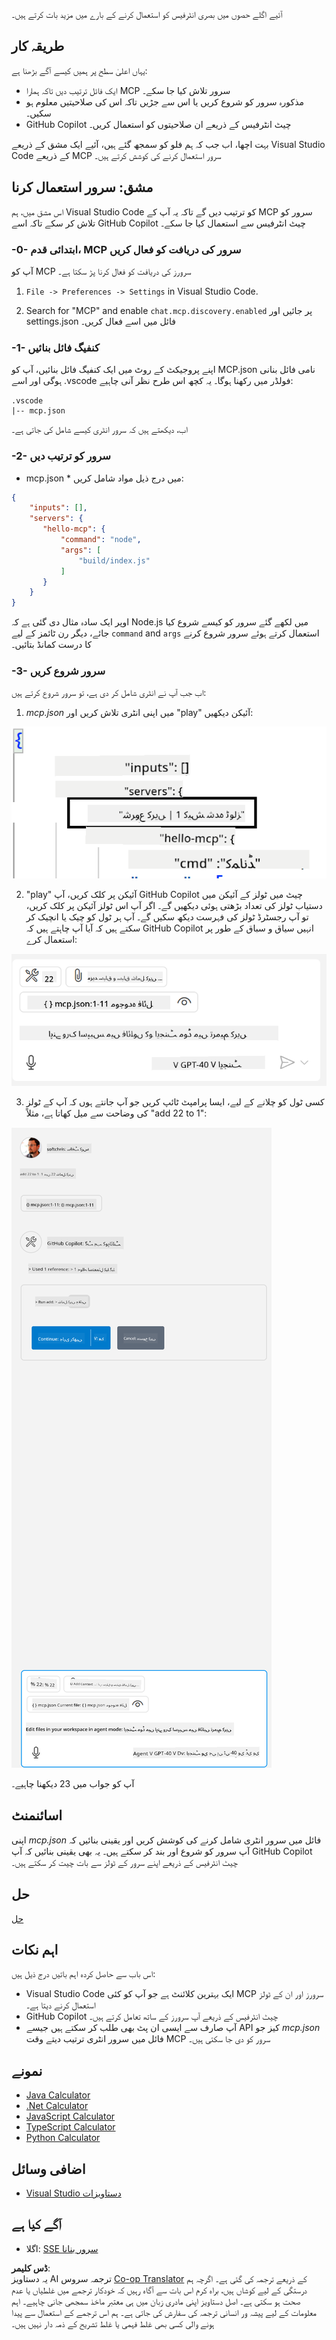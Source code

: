 <!--
CO_OP_TRANSLATOR_METADATA:
{
  "original_hash": "0eb9557780cd0a2551cdb8a16c886b51",
  "translation_date": "2025-06-17T15:17:39+00:00",
  "source_file": "03-GettingStarted/04-vscode/README.md",
  "language_code": "ur"
}
-->
آئیے اگلے حصوں میں بصری انٹرفیس کو استعمال کرنے کے بارے میں مزید بات کرتے ہیں۔

## طریقہ کار

یہاں اعلیٰ سطح پر ہمیں کیسے آگے بڑھنا ہے:

- ایک فائل ترتیب دیں تاکہ ہمارا MCP سرور تلاش کیا جا سکے۔
- مذکورہ سرور کو شروع کریں یا اس سے جڑیں تاکہ اس کی صلاحیتیں معلوم ہو سکیں۔
- GitHub Copilot چیٹ انٹرفیس کے ذریعے ان صلاحیتوں کو استعمال کریں۔

بہت اچھا، اب جب کہ ہم فلو کو سمجھ گئے ہیں، آئیے ایک مشق کے ذریعے Visual Studio Code کے ذریعے MCP سرور استعمال کرنے کی کوشش کرتے ہیں۔

## مشق: سرور استعمال کرنا

اس مشق میں، ہم Visual Studio Code کو ترتیب دیں گے تاکہ یہ آپ کے MCP سرور کو تلاش کر سکے تاکہ اسے GitHub Copilot چیٹ انٹرفیس سے استعمال کیا جا سکے۔

### -0- ابتدائی قدم، MCP سرور کی دریافت کو فعال کریں

آپ کو MCP سرورز کی دریافت کو فعال کرنا پڑ سکتا ہے۔

1. `File -> Preferences -> Settings` in Visual Studio Code.

1. Search for "MCP" and enable `chat.mcp.discovery.enabled` پر جائیں اور settings.json فائل میں اسے فعال کریں۔

### -1- کنفیگ فائل بنائیں

اپنے پروجیکٹ کے روٹ میں ایک کنفیگ فائل بنائیں، آپ کو MCP.json نامی فائل بنانی ہوگی اور اسے .vscode فولڈر میں رکھنا ہوگا۔ یہ کچھ اس طرح نظر آنی چاہیے:

```text
.vscode
|-- mcp.json
```

اب، دیکھتے ہیں کہ سرور انٹری کیسے شامل کی جاتی ہے۔

### -2- سرور کو ترتیب دیں

* mcp.json * میں درج ذیل مواد شامل کریں:

```json
{
    "inputs": [],
    "servers": {
       "hello-mcp": {
           "command": "node",
           "args": [
               "build/index.js"
           ]
       }
    }
}
```

اوپر ایک سادہ مثال دی گئی ہے کہ Node.js میں لکھے گئے سرور کو کیسے شروع کیا جائے، دیگر رن ٹائمز کے لیے `command` and `args` استعمال کرتے ہوئے سرور شروع کرنے کا درست کمانڈ بتائیں۔

### -3- سرور شروع کریں

اب جب آپ نے انٹری شامل کر دی ہے، تو سرور شروع کرتے ہیں:

1. *mcp.json* میں اپنی انٹری تلاش کریں اور "play" آئیکن دیکھیں:

  ![Visual Studio Code میں سرور شروع کرنا](../../../../translated_images/vscode-start-server.8e3c986612e3555de47e5b1e37b2f3020457eeb6a206568570fd74a17e3796ad.ur.png)  

2. "play" آئیکن پر کلک کریں، آپ GitHub Copilot چیٹ میں ٹولز کے آئیکن میں دستیاب ٹولز کی تعداد بڑھتی ہوئی دیکھیں گے۔ اگر آپ اس ٹولز آئیکن پر کلک کریں، تو آپ رجسٹرڈ ٹولز کی فہرست دیکھ سکیں گے۔ آپ ہر ٹول کو چیک یا انچیک کر سکتے ہیں کہ آیا آپ چاہتے ہیں کہ GitHub Copilot انہیں سیاق و سباق کے طور پر استعمال کرے:

  ![Visual Studio Code میں سرور کے ٹولز](../../../../translated_images/vscode-tool.0b3bbea2fb7d8c26ddf573cad15ef654e55302a323267d8ee6bd742fe7df7fed.ur.png)

3. کسی ٹول کو چلانے کے لیے، ایسا پرامپٹ ٹائپ کریں جو آپ جانتے ہوں کہ آپ کے ٹولز کی وضاحت سے میل کھاتا ہے، مثلاً "add 22 to 1":

  ![GitHub Copilot سے ٹول چلانا](../../../../translated_images/vscode-agent.d5a0e0b897331060518fe3f13907677ef52b879db98c64d68a38338608f3751e.ur.png)

  آپ کو جواب میں 23 دیکھنا چاہیے۔

## اسائنمنٹ

اپنی *mcp.json* فائل میں سرور انٹری شامل کرنے کی کوشش کریں اور یقینی بنائیں کہ آپ سرور کو شروع اور بند کر سکتے ہیں۔ یہ بھی یقینی بنائیں کہ آپ GitHub Copilot چیٹ انٹرفیس کے ذریعے اپنے سرور کے ٹولز سے بات چیت کر سکتے ہیں۔

## حل

[حل](./solution/README.md)

## اہم نکات

اس باب سے حاصل کردہ اہم باتیں درج ذیل ہیں:

- Visual Studio Code ایک بہترین کلائنٹ ہے جو آپ کو کئی MCP سرورز اور ان کے ٹولز استعمال کرنے دیتا ہے۔
- GitHub Copilot چیٹ انٹرفیس کے ذریعے آپ سرورز کے ساتھ تعامل کرتے ہیں۔
- آپ صارف سے ایسی ان پٹ بھی طلب کر سکتے ہیں جیسے API کیز جو *mcp.json* فائل میں سرور انٹری ترتیب دیتے وقت MCP سرور کو دی جا سکتی ہیں۔

## نمونے

- [Java Calculator](../samples/java/calculator/README.md)
- [.Net Calculator](../../../../03-GettingStarted/samples/csharp)
- [JavaScript Calculator](../samples/javascript/README.md)
- [TypeScript Calculator](../samples/typescript/README.md)
- [Python Calculator](../../../../03-GettingStarted/samples/python)

## اضافی وسائل

- [Visual Studio دستاویزات](https://code.visualstudio.com/docs/copilot/chat/mcp-servers)

## آگے کیا ہے

- اگلا: [SSE سرور بنانا](/03-GettingStarted/05-sse-server/README.md)

**ڈس کلیمر**:  
یہ دستاویز AI ترجمہ سروس [Co-op Translator](https://github.com/Azure/co-op-translator) کے ذریعے ترجمہ کی گئی ہے۔ اگرچہ ہم درستگی کے لیے کوشاں ہیں، براہ کرم اس بات سے آگاہ رہیں کہ خودکار ترجمے میں غلطیاں یا عدم صحت ہو سکتی ہے۔ اصل دستاویز اپنی مادری زبان میں ہی معتبر ماخذ سمجھی جانی چاہیے۔ اہم معلومات کے لیے پیشہ ور انسانی ترجمہ کی سفارش کی جاتی ہے۔ ہم اس ترجمے کے استعمال سے پیدا ہونے والی کسی بھی غلط فہمی یا غلط تشریح کے ذمہ دار نہیں ہیں۔